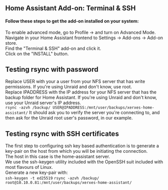 ## Home Assistant Add-on: Terminal & SSH
#### Follow these steps to get the add-on installed on your system:  
To enable advanced mode, go to Profile -> and turn on Advanced Mode.  
Navigate in your Home Assistant frontend to Settings -> Add-ons -> Add-on store.  
Find the "Terminal & SSH" add-on and click it.  
Click on the "INSTALL" button.
## Testing rsync with password
Replace USER with your a user from your NFS server that has write permissions. If you're using Unraid and don't know, use root.  
Replace IPADDRESS with the IP address for your NFS server that has the backup folder for Home Assistant. If you're using Unraid and don't know, use your Unraid server's IP address.  
```rsync -azvh /backup/ USER@IPADDRESS:/mnt/user/backups/xerxes-home-assistant/```
It should ask you to verify the server you're connecting to, and then ask for the Unraid root user's password, in our example.
## Testing rsync with SSH certificates
The first step to configuring ssh key based authentication is to generate a key-pair on the host from which you will be initiating the connection.  
The host in this case is the home-assistant server.  
We use the ssh-keygen utility included with the OpenSSH suit included with most flavours of Linux.  
Generate a new key-pair with:  
```ssh-keygen -t ed25519```
```rsync -azvh /backup/ root@10.10.0.81:/mnt/user/backups/xerxes-home-assistant/```
